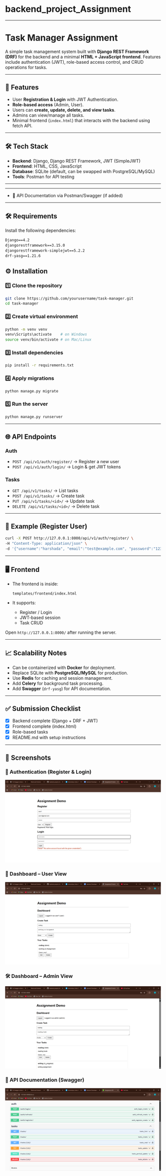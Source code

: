 # backend_project_Assignment



---

# Task Manager Assignment

A simple task management system built with **Django REST Framework (DRF)** for the backend and a minimal **HTML + JavaScript frontend**.
Features include authentication (JWT), role-based access control, and CRUD operations for tasks.

---

## 🚀 Features

* User **Registration & Login** with JWT Authentication.
* **Role-based access** (Admin, User).
* Users can **create, update, delete, and view tasks**.
* Admins can view/manage all tasks.
* Minimal frontend (`index.html`) that interacts with the backend using fetch API.

---

## 🛠 Tech Stack

* **Backend**: Django, Django REST Framework, JWT (SimpleJWT)
* **Frontend**: HTML, CSS, JavaScript
* **Database**: SQLite (default, can be swapped with PostgreSQL/MySQL)
* **Tools**: Postman for API testing

---







---


* 📄 API Documentation via Postman/Swagger (if added)

---

## 🛠 Requirements

Install the following dependencies:

```txt
Django==4.2
djangorestframework==3.15.0
djangorestframework-simplejwt==5.2.2
drf-yasg==1.21.6
```










## ⚙️ Installation

### 1️⃣ Clone the repository

```bash
git clone https://github.com/yourusername/task-manager.git
cd task-manager
```

### 2️⃣ Create virtual environment

```bash
python -m venv venv
venv\Scripts\activate    # on Windows
source venv/bin/activate # on Mac/Linux
```

### 3️⃣ Install dependencies

```bash
pip install -r requirements.txt
```

### 4️⃣ Apply migrations

```bash
python manage.py migrate
```

### 5️⃣ Run the server

```bash
python manage.py runserver
```

---

## 🌐 API Endpoints

### Auth

* `POST /api/v1/auth/register/` → Register a new user
* `POST /api/v1/auth/login/` → Login & get JWT tokens

### Tasks

* `GET /api/v1/tasks/` → List tasks
* `POST /api/v1/tasks/` → Create task
* `PUT /api/v1/tasks/<id>/` → Update task
* `DELETE /api/v1/tasks/<id>/` → Delete task

---

## 📄 Example (Register User)

```bash
curl -X POST http://127.0.0.1:8000/api/v1/auth/register/ \
-H "Content-Type: application/json" \
-d '{"username":"harshada", "email":"test@example.com", "password":"1234", "role":"user"}'
```

---

## 🖥️ Frontend

* The frontend is inside:

  ```
  templates/frontend/index.html
  ```
* It supports:

  * Register / Login
  * JWT-based session
  * Task CRUD

Open `http://127.0.0.1:8000/` after running the server.

---

## 📈 Scalability Notes

* Can be containerized with **Docker** for deployment.
* Replace SQLite with **PostgreSQL/MySQL** for production.
* Use **Redis** for caching and session management.
* Add **Celery** for background task processing.
* Add **Swagger** (`drf-yasg`) for API documentation.

---

## ✅ Submission Checklist

* [x] Backend complete (Django + DRF + JWT)
* [x] Frontend complete (index.html)
* [x] Role-based tasks
* [x] README.md with setup instructions

---
## 📸 Screenshots  

### 🔐 Authentication (Register & Login)  
![Login](screenshots/login.png)  

### 📝 Dashboard – User View  
![User Dashboard](screenshots/user.png)  

### 🛠 Dashboard – Admin View  
![Admin Dashboard](screenshots/admin.png)  

### 📄 API Documentation (Swagger)  
![Swagger Docs](screenshots/swagger.png)  



